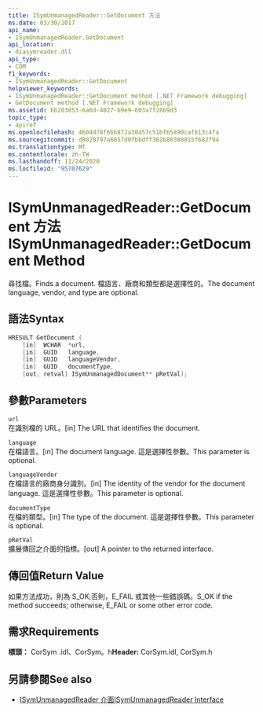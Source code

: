 ```yaml
---
title: ISymUnmanagedReader::GetDocument 方法
ms.date: 03/30/2017
api_name:
- ISymUnmanagedReader.GetDocument
api_location:
- diasymreader.dll
api_type:
- COM
f1_keywords:
- ISymUnmanagedReader::GetDocument
helpviewer_keywords:
- ISymUnmanagedReader::GetDocument method [.NET Framework debugging]
- GetDocument method [.NET Framework debugging]
ms.assetid: bb203853-6a6d-4027-b9e9-603a7f28b9d3
topic_type:
- apiref
ms.openlocfilehash: 4604d78f66b872a30457c51bf65890caf613c4fa
ms.sourcegitcommit: d8020797a6657d0fbbdff362b80300815f682f94
ms.translationtype: MT
ms.contentlocale: zh-TW
ms.lasthandoff: 11/24/2020
ms.locfileid: "95707629"
---
```

# <a name="isymunmanagedreadergetdocument-method"></a><span data-ttu-id="07776-102">ISymUnmanagedReader::GetDocument 方法</span><span class="sxs-lookup"><span data-stu-id="07776-102">ISymUnmanagedReader::GetDocument Method</span></span>

<span data-ttu-id="07776-103">尋找檔。</span><span class="sxs-lookup"><span data-stu-id="07776-103">Finds a document.</span></span> <span data-ttu-id="07776-104">檔語言、廠商和類型都是選擇性的。</span><span class="sxs-lookup"><span data-stu-id="07776-104">The document language, vendor, and type are optional.</span></span>  
  
## <a name="syntax"></a><span data-ttu-id="07776-105">語法</span><span class="sxs-lookup"><span data-stu-id="07776-105">Syntax</span></span>  
  
```cpp  
HRESULT GetDocument (  
    [in]  WCHAR  *url,  
    [in]  GUID   language,  
    [in]  GUID   languageVendor,  
    [in]  GUID   documentType,  
    [out, retval] ISymUnmanagedDocument** pRetVal);  
```  
  
## <a name="parameters"></a><span data-ttu-id="07776-106">參數</span><span class="sxs-lookup"><span data-stu-id="07776-106">Parameters</span></span>  

 `url`  
 <span data-ttu-id="07776-107">在識別檔的 URL。</span><span class="sxs-lookup"><span data-stu-id="07776-107">[in] The URL that identifies the document.</span></span>  
  
 `language`  
 <span data-ttu-id="07776-108">在檔語言。</span><span class="sxs-lookup"><span data-stu-id="07776-108">[in] The document language.</span></span> <span data-ttu-id="07776-109">這是選擇性參數。</span><span class="sxs-lookup"><span data-stu-id="07776-109">This parameter is optional.</span></span>  
  
 `languageVendor`  
 <span data-ttu-id="07776-110">在檔語言的廠商身分識別。</span><span class="sxs-lookup"><span data-stu-id="07776-110">[in] The identity of the vendor for the document language.</span></span> <span data-ttu-id="07776-111">這是選擇性參數。</span><span class="sxs-lookup"><span data-stu-id="07776-111">This parameter is optional.</span></span>  
  
 `documentType`  
 <span data-ttu-id="07776-112">在檔的類型。</span><span class="sxs-lookup"><span data-stu-id="07776-112">[in] The type of the document.</span></span> <span data-ttu-id="07776-113">這是選擇性參數。</span><span class="sxs-lookup"><span data-stu-id="07776-113">This parameter is optional.</span></span>  
  
 `pRetVal`  
 <span data-ttu-id="07776-114">擴展傳回之介面的指標。</span><span class="sxs-lookup"><span data-stu-id="07776-114">[out] A pointer to the returned interface.</span></span>  
  
## <a name="return-value"></a><span data-ttu-id="07776-115">傳回值</span><span class="sxs-lookup"><span data-stu-id="07776-115">Return Value</span></span>  

 <span data-ttu-id="07776-116">如果方法成功，則為 S_OK;否則，E_FAIL 或其他一些錯誤碼。</span><span class="sxs-lookup"><span data-stu-id="07776-116">S_OK if the method succeeds; otherwise, E_FAIL or some other error code.</span></span>  
  
## <a name="requirements"></a><span data-ttu-id="07776-117">需求</span><span class="sxs-lookup"><span data-stu-id="07776-117">Requirements</span></span>  

 <span data-ttu-id="07776-118">**標頭：** CorSym .idl、CorSym。h</span><span class="sxs-lookup"><span data-stu-id="07776-118">**Header:** CorSym.idl, CorSym.h</span></span>  
  
## <a name="see-also"></a><span data-ttu-id="07776-119">另請參閱</span><span class="sxs-lookup"><span data-stu-id="07776-119">See also</span></span>

- [<span data-ttu-id="07776-120">ISymUnmanagedReader 介面</span><span class="sxs-lookup"><span data-stu-id="07776-120">ISymUnmanagedReader Interface</span></span>](isymunmanagedreader-interface.md)
